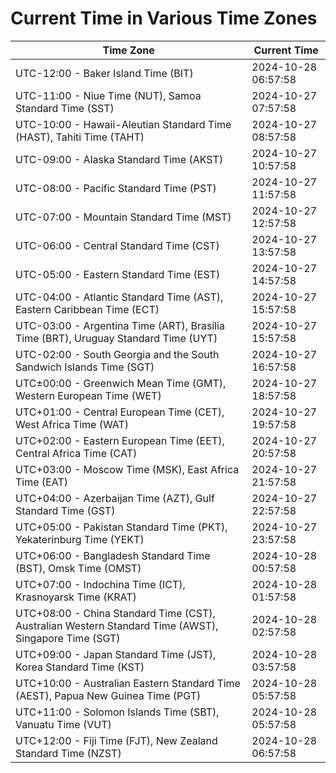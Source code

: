 # Current Time in Various Time Zones

| Time Zone | Current Time |
|-----------|--------------|
| UTC-12:00 - Baker Island Time (BIT) | 2024-10-28 06:57:58 |
| UTC-11:00 - Niue Time (NUT), Samoa Standard Time (SST) | 2024-10-27 07:57:58 |
| UTC-10:00 - Hawaii-Aleutian Standard Time (HAST), Tahiti Time (TAHT) | 2024-10-27 08:57:58 |
| UTC-09:00 - Alaska Standard Time (AKST) | 2024-10-27 10:57:58 |
| UTC-08:00 - Pacific Standard Time (PST) | 2024-10-27 11:57:58 |
| UTC-07:00 - Mountain Standard Time (MST) | 2024-10-27 12:57:58 |
| UTC-06:00 - Central Standard Time (CST) | 2024-10-27 13:57:58 |
| UTC-05:00 - Eastern Standard Time (EST) | 2024-10-27 14:57:58 |
| UTC-04:00 - Atlantic Standard Time (AST), Eastern Caribbean Time (ECT) | 2024-10-27 15:57:58 |
| UTC-03:00 - Argentina Time (ART), Brasília Time (BRT), Uruguay Standard Time (UYT) | 2024-10-27 15:57:58 |
| UTC-02:00 - South Georgia and the South Sandwich Islands Time (SGT) | 2024-10-27 16:57:58 |
| UTC±00:00 - Greenwich Mean Time (GMT), Western European Time (WET) | 2024-10-27 18:57:58 |
| UTC+01:00 - Central European Time (CET), West Africa Time (WAT) | 2024-10-27 19:57:58 |
| UTC+02:00 - Eastern European Time (EET), Central Africa Time (CAT) | 2024-10-27 20:57:58 |
| UTC+03:00 - Moscow Time (MSK), East Africa Time (EAT) | 2024-10-27 21:57:58 |
| UTC+04:00 - Azerbaijan Time (AZT), Gulf Standard Time (GST) | 2024-10-27 22:57:58 |
| UTC+05:00 - Pakistan Standard Time (PKT), Yekaterinburg Time (YEKT) | 2024-10-27 23:57:58 |
| UTC+06:00 - Bangladesh Standard Time (BST), Omsk Time (OMST) | 2024-10-28 00:57:58 |
| UTC+07:00 - Indochina Time (ICT), Krasnoyarsk Time (KRAT) | 2024-10-28 01:57:58 |
| UTC+08:00 - China Standard Time (CST), Australian Western Standard Time (AWST), Singapore Time (SGT) | 2024-10-28 02:57:58 |
| UTC+09:00 - Japan Standard Time (JST), Korea Standard Time (KST) | 2024-10-28 03:57:58 |
| UTC+10:00 - Australian Eastern Standard Time (AEST), Papua New Guinea Time (PGT) | 2024-10-28 05:57:58 |
| UTC+11:00 - Solomon Islands Time (SBT), Vanuatu Time (VUT) | 2024-10-28 05:57:58 |
| UTC+12:00 - Fiji Time (FJT), New Zealand Standard Time (NZST) | 2024-10-28 06:57:58 |
